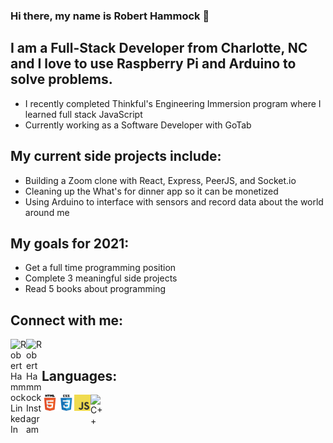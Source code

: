 ### Hi there, my name is Robert Hammock 👋

## I am a Full-Stack Developer from Charlotte, NC and I love to use Raspberry Pi and Arduino to solve problems. 

  - I recently completed Thinkful's Engineering Immersion program where I learned full stack JavaScript
  - Currently working as a Software Developer with GoTab

## My current side projects include: 
  - Building a Zoom clone with React, Express, PeerJS, and Socket.io
  - Cleaning up the What's for dinner app so it can be monetized
  - Using Arduino to interface with sensors and record data about the world around me

## My goals for 2021:
  - Get a full time programming position
  - Complete 3 meaningful side projects
  - Read 5 books about programming
  
## Connect with me:
<!-- [<img align="left" alt="roberthammock.com" width="25px" src="https://raw.githubusercontent.com/iconic/open-iconic/master/svg/globe.svg" />][website] -->
[<img align='left' alt='Robert Hammock LinkedIn' width='25px' src='https://img.icons8.com/cute-clipart/64/000000/linkedin.png' />][linkedIn]
[<img align='left' alt='Robert Hammock Instagram' width='25px' src='https://img.icons8.com/cute-clipart/64/000000/instagram-new.png' />][instagram]
<br>

## Languages:
<img align="left" alt="HTML5" width="26px" src="https://raw.githubusercontent.com/github/explore/80688e429a7d4ef2fca1e82350fe8e3517d3494d/topics/html/html.png" />
<img align="left" alt="CSS3" width="26px" src="https://raw.githubusercontent.com/github/explore/80688e429a7d4ef2fca1e82350fe8e3517d3494d/topics/css/css.png" />
<img align="left" alt="JavaScript" width="26px" src="https://raw.githubusercontent.com/github/explore/80688e429a7d4ef2fca1e82350fe8e3517d3494d/topics/javascript/javascript.png" />
<img align="left" alt="C++" width="26px" src="https://img.icons8.com/color/48/000000/c-plus-plus-logo.png"/>

<!-- [website]: https://roberthammock.com -->
[instagram]: https://instagram.com/robert.hammock1
[linkedin]: https://linkedin.com/in/robertqhammock

<!--
**rhammock1/rhammock1** is a ✨ _special_ ✨ repository because its `README.md` (this file) appears on your GitHub profile.

Here are some ideas to get you started:

- 🔭 I’m currently working on ...
- 🌱 I’m currently learning React
- 👯 I’m looking to collaborate on ...
- 🤔 I’m looking for help with ...
- 💬 Ask me about ...
- 📫 How to reach me: ...
- 😄 Pronouns: ...
- ⚡ Fun fact: ...
-->
